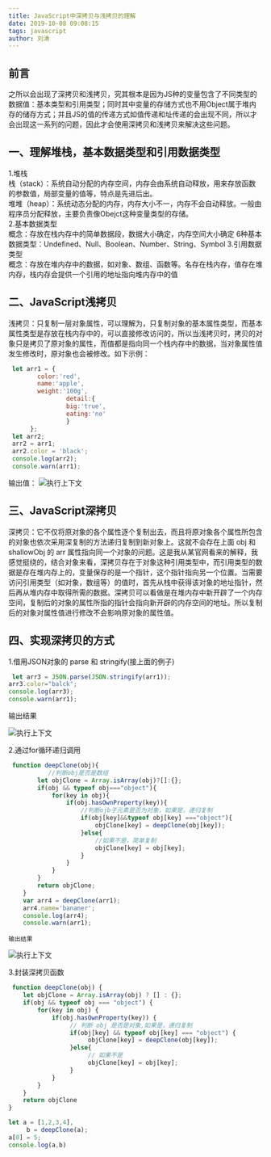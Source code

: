 ```yaml
---
title: JavaScript中深拷贝与浅拷贝的理解
date: 2019-10-08 09:08:15
tags: javascript
author: 刘涛
---
```


## 前言
之所以会出现了深拷贝和浅拷贝，究其根本是因为JS种的变量包含了不同类型的数据值：基本类型和引用类型；同时其中变量的存储方式也不用Object属于堆内存的储存方式；并且JS的值的传递方式如值传递和址传递的会出现不同，所以才会出现这一系列的问题，因此才会使用深拷贝和浅拷贝来解决这些问题。


## 一、理解堆栈，基本数据类型和引用数据类型
  1.堆栈<br>
    栈（stack）：系统自动分配的内存空间，内存会由系统自动释放，用来存放函数的参数值，局部变量的值等，特点是先进后出。<br>
    堆堆（heap）：系统动态分配的内存，内存大小不一，内存不会自动释放。一般由程序员分配释放，主要负责像Obejct这种变量类型的存储。<br>
  2.基本数据类型<br>
    概念：存放在栈内存中的简单数据段，数据大小确定，内存空间大小确定
    6种基本数据类型：Undefined、Null、Boolean、Number、String、Symbol
  3.引用数据类型<br>
    概念：存放在堆内存中的数据，如对象、数组、函数等。名存在栈内存，值存在堆内存，栈内存会提供一个引用的地址指向堆内存中的值
  

## 二、JavaScript浅拷贝
浅拷贝：只复制一层对象属性，可以理解为，只复制对象的基本属性类型，而基本属性类型是存放在栈内存中的，可以直接修改访问的，所以当浅拷贝时，拷贝的对象只是拷贝了原对象的属性，而值都是指向同一个栈内存中的数据，当对象属性值发生修改时，原对象也会被修改。如下示例：
```JavaScript
 let arr1 = {
        color:'red',
        name:'apple',
        weight:'100g',
                detail:{
                big:'true',
                eating:'no'
                }
      };
 let arr2;
 arr2 = arr1;
 arr2.color = 'black';
 console.log(arr2);  
 console.warn(arr1);
  ```
输出值：
![执行上下文](https://images-1300364015.cos.ap-shanghai.myqcloud.com/blogs/js%E7%9A%84%E6%B7%B1%E6%8B%B7%E8%B4%9D%E4%B8%8E%E6%B5%85%E6%8B%B7%E8%B4%9D/%E6%B5%85%E6%8B%B7%E8%B4%9D.png)


## 三、JavaScript深拷贝
深拷贝：它不仅将原对象的各个属性逐个复制出去，而且将原对象各个属性所包含的对象也依次采用深复制的方法递归复制到新对象上。这就不会存在上面 obj 和 shallowObj 的 arr 属性指向同一个对象的问题。这是我从某官网看来的解释，我感觉挺绕的，结合对象来看，深拷贝存在于对象这种引用类型中，而引用类型的数据是存在堆内存上的，变量保存的是一个指针，这个指针指向另一个位置。当需要访问引用类型（如对象，数组等）的值时，首先从栈中获得该对象的地址指针，然后再从堆内存中取得所需的数据。深拷贝可以看做是在堆内存中新开辟了一个内存空间，复制后的对象的属性所指的指针会指向新开辟的内存空间的地址。所以复制后的对象对属性值进行修改不会影响原对象的属性值。



## 四、实现深拷贝的方式
1.借用JSON对象的 parse 和 stringify(接上面的例子)
```JavaScript
 let arr3 = JSON.parse(JSON.stringify(arr1));
arr3.color="balck";
console.log(arr3);
console.warn(arr1);
  ```
  输出结果

![执行上下文](https://images-1300364015.cos.ap-shanghai.myqcloud.com/blogs/js%E7%9A%84%E6%B7%B1%E6%8B%B7%E8%B4%9D%E4%B8%8E%E6%B5%85%E6%8B%B7%E8%B4%9D/json%E6%B7%B1%E6%8B%B7%E8%B4%9D.png)

2.通过for循环递归调用
```JavaScript
 function deepClone(obj){
           //判断obj是否是数组
        let objClone = Array.isArray(obj)?[]:{};  
        if(obj && typeof obj==="object"){
            for(key in obj){
                if(obj.hasOwnProperty(key)){
                    //判断ojb子元素是否为对象，如果是，递归复制
                    if(obj[key]&&typeof obj[key] ==="object"){
                        objClone[key] = deepClone(obj[key]);
                    }else{
                        //如果不是，简单复制
                        objClone[key] = obj[key];
                    }
                }
            }
        }
        return objClone;
    } 
    var arr4 = deepClone(arr1);
    arr4.name='bananer';
    console.log(arr4);
    console.warn(arr1);
  ```
    输出结果

![执行上下文](https://images-1300364015.cos.ap-shanghai.myqcloud.com/blogs/js%E7%9A%84%E6%B7%B1%E6%8B%B7%E8%B4%9D%E4%B8%8E%E6%B5%85%E6%8B%B7%E8%B4%9D/for%E5%BE%AA%E7%8E%AF%E9%80%92%E5%BD%92%E6%B7%B1%E6%8B%B7%E8%B4%9D.jpg)

3.封装深拷贝函数
```JavaScript
 function deepClone(obj) {
    let objClone = Array.isArray(obj) ? [] : {};
    if(obj && typeof obj === "object") {
        for(key in obj) {
            if(obj.hasOwnProperty(key)) {
                 // 判断 obj 是否是对象,如果是，递归复制
                 if(obj[key] && typeof obj[key] === "object") {
                      objClone[key] = deepClone(obj[key]);
                 }else{
                      // 如果不是
                      objClone[key] = obj[key];
                 }
            }
        }
    }      
    return objClone
}         

let a = [1,2,3,4],
     b = deepClone(a);
a[0] = 5;
console.log(a,b)
  ```




















